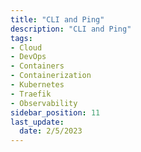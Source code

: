 ```yaml
---
title: "CLI and Ping"
description: "CLI and Ping"
tags: 
- Cloud
- DevOps
- Containers
- Containerization
- Kubernetes
- Traefik
- Observability
sidebar_position: 11
last_update:
  date: 2/5/2023
---
```

